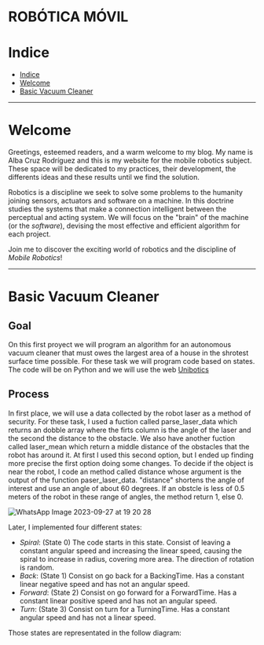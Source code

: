 # ROBÓTICA MÓVIL

# Indice
* [Indice][ind]
* [Welcome][wel]
* [Basic Vacuum Cleaner][p1]


[ind]: https://github.com/acruzr2021/robotica_movil/blob/main/README.md#indice
[wel]: https://github.com/acruzr2021/robotica_movil/blob/main/README.md#welcome
[p1]: https://github.com/acruzr2021/robotica_movil/blob/main/README.md#basic-vacuum-cleaner


---

# Welcome

Greetings, esteemed readers, and a warm welcome to my blog. My name is Alba Cruz Rodríguez and this is my website for the mobile robotics subject. These space will be dedicated to my practices, their development, the differents ideas and these results until we find the solution.

Robotics is a discipline we seek to solve some problems to the humanity joining sensors, actuators and software on a machine. In this doctrine studies the systems that make a connection intelligent between the perceptual and acting system. We will focus on the "brain" of the machine (or the *software*), devising the most effective and efficient algorithm for each project.

Join me to discover the exciting world of robotics and the discipline of *Mobile Robotics*! 

---

# Basic Vacuum Cleaner

## Goal
On this first proyect we will program an algorithm for an autonomous vacuum cleaner that must owes the largest area of a house in the shrotest surface time possible. For these task we will program code based on states. The code will be on Python and we will use the web [Unibotics](https://unibotics.org/)

## Process

In first place, we will use a data collected by the robot laser as a method of security. For these task, I used a fuction called parse_laser_data which returns an dobble array where the firts column is the angle of the laser and the second the distance to the obstacle. We also have another fuction called laser_mean which return a middle distance of the obstacles that the robot has around it. At first I used this second option, but I ended up finding more precise the first option doing some changes.
To decide if the object is near the robot, I code an method called distance whose argument is the output of the function paser_laser_data. "distance" shortens the angle of interest and use an angle of about 60 degrees. If an obstcle is less of 0.5 meters of the robot in these range of angles, the method return 1, else 0.

![WhatsApp Image 2023-09-27 at 19 20 28](https://github.com/acruzr2021/robotica_movil/assets/92941137/dec115cc-4a9d-4e3b-81dd-2728529df47a)

Later, I implemented four different states:

  - *Spiral*: (State 0) The code starts in this state. Consist of leaving a constant angular speed and increasing the linear speed, causing the spiral to increase in radius, covering more area. The  direction of rotation is random.
  - *Back*: (State 1) Consist on go back for a BackingTime. Has a constant linear negative speed and has not an angular speed.
  - *Forward*: (State 2) Consist on go forward for a ForwardTime. Has a constant linear positive speed and has not an angular speed.
  - *Turn*: (State 3) Consist on turn for a TurningTime. Has a constant angular speed and has not a linear speed.

Those states are representated in the follow diagram:
